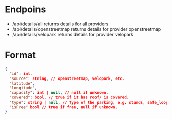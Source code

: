 # Endpoins
- /api/details/all
    returns details for all providers
- /api/details/openstreetmap
    returns details for provider openstreetmap
- /api/details/velopark
    returns details for provider velopark
# Format
```json
{
  "id": int,
  "source": string, // openstreetmap, velopark, etc.
  "latitude",
  "longitude",
  "capacity": int | null, // null if unknown.
  "covered": bool, // true if it has roof/ is covered.
  "type": string | null, // Type of the parking, e.g. stands, safe_loops, etc. null if unknown.
  "isFree" bool // true if free, null if unknown.
}
```